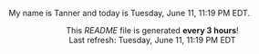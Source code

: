 My name is Tanner and today is Tuesday, June 11, 11:19 PM EDT.

<p align="center">This <i>README</i> file is generated <b>every 3 hours</b>!</br>Last refresh: Tuesday, June 11, 11:19 PM EDT<br /></p>
